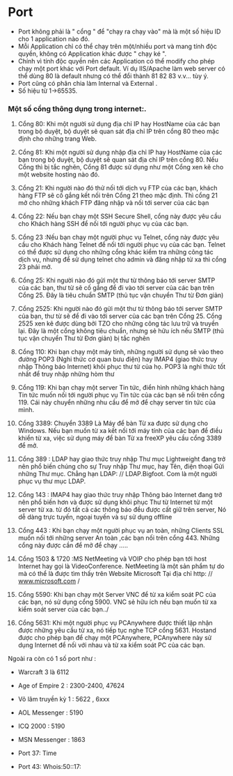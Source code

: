# Port
 - Port không phải là " cổng " để "chạy ra chạy vào" mà là một số hiệu ID cho 1 application nào đó.
 - Mỗi Application chỉ có thể chạy trên một/nhiều port và mang tính độc quyền, không có Application khác được " chạy ké ".
 - Chính vì tính độc quyền nên các Application có thể modify cho phép chạy một port khác với Port default. Ví dụ IIS/Apache làm web server có thể dùng 80 là default nhưng có thể đổi thành 81 82 83 v.v... tùy ý.
 - Port cũng có phân chia làm Internal và External .
 - Số hiệu từ 1->65535. 

### Một số cổng thông dụng trong internet:.
1. Cổng 80: Khi một người sử dụng địa chỉ IP hay HostName của các bạn trong bộ duyệt, bộ duyệt sẽ quan sát địa chỉ IP trên cổng 80 theo mặc định cho những trang Web.

2. Cổng 81: Khi một người sử dụng nhập địa chỉ IP hay HostName của các bạn trong bộ duyệt, bộ duyệt sẽ quan sát địa chỉ IP trên cổng 80. Nếu Cổng thì bị tắc nghẽn, Cổng 81 được sử dụng như một Cổng xen kẽ cho một website hosting nào đó.

3. Cổng 21: Khi người nào đó thử nối tới dịch vụ FTP của các bạn, khách hàng FTP sẽ cố gắng kết nối trên Cổng 21 theo mặc định. Thì cổng 21 mở cho những khách FTP đăng nhập và nối tới server của các bạn

4. Cổng 22: Nếu bạn chạy một SSH Secure Shell, cổng này được yêu cầu cho Khách hàng SSH để nối tới người phục vụ của các bạn.

5. Cổng 23 :Nếu bạn chạy một người phục vụ Telnet, cổng này được yêu cầu cho Khách hàng Telnet để nối tới người phục vụ của các bạn. Telnet có thể được sử dụng cho những cổng khác kiểm tra những công tác dịch vụ, nhưng để sử dụng telnet cho admin và đăng nhập từ xa thì cổng 23 phải mở.

6. Cổng 25: Khi người nào đó gửi một thư từ thông báo tới server SMTP của các bạn, thư từ sẽ cố gắng để đi vào tới server của các bạn trên Cổng 25. Đây là tiêu chuẩn SMTP (thủ tục vận chuyển Thư từ Đơn giản)

7. Cổng 2525: Khi người nào đó gửi một thư từ thông báo tới server SMTP của bạn, thư từ sẽ để đi vào tới server của các bạn trên Cổng 25. Cổng 2525 xen kẽ được dùng bởi TZO cho những công tác lưu trữ và truyền lại. Đây là một cổng không tiêu chuẩn, nhưng sẻ hữu ích nếu SMTP (thủ tục vận chuyển Thư từ Đơn giản) bị tắc nghẽn

8. Cổng 110: Khi bạn chạy một máy tính, những người sử dụng sẽ vào theo đường POP3 (Nghi thức cơ quan bưu điện) hay IMAP4 (giao thức truy nhập Thông báo Internet) khôi phục thư từ của họ. POP3 là nghi thức tốt nhất để truy nhập những hòm thư

9. Cổng 119: Khi bạn chạy một server Tin tức, điển hình những khách hàng Tin tức muốn nối tới người phục vụ Tin tức của các bạn sẽ nối trên cổng 119. Cái này chuyển những nhu cầu để mở để chạy server tin tức của mình.

10. Cổng 3389: Chuyển 3389 Là Máy để bàn Từ xa được sử dụng cho Windows. Nếu bạn muốn từ xa kết nối tới máy tính của các bạn để điều khiển từ xa, việc sử dụng máy để bàn Từ xa freeXP yêu cầu cổng 3389 để mở.

11. Cổng 389 : LDAP hay giao thức truy nhập Thư mục Lightweight đang trở nên phổ biến chúng cho sự Truy nhập Thư mục, hay Tên, điện thoại Gửi những Thư mục. Chẳng hạn
LDAP: // LDAP.Bigfoot. Com là một người phục vụ thư mục LDAP.

12. Cổng 143 : IMAP4 hay giao thức truy nhập Thông báo Internet đang trở nên phổ biến hơn và được sử dụng khôi phục Thư từ Internet từ một server từ xa. từ đó tất cả các thông báo đều được cất giữ trên server, Nó dễ dàng trực tuyến, ngoại tuyến và sự sử dụng offline

13. Cổng 443 : Khi bạn chạy một người phục vụ an toàn, những Clients SSL muốn nối tới những server An toàn ,các bạn nối trên cổng 443. Những cổng này được cần để mở để chạy …..

14. Cổng 1503 & 1720 :MS NetMeeting và VOIP cho phép bạn tới host Internet hay gọi là VideoConference. NetMeeting là một sản phẩm tự do mà có thể là được tìm thấy trên Website Microsoft Tại địa chỉ http: // www.microsoft.com /

15. Cổng 5590: Khi bạn chạy một Server VNC để từ xa kiểm soát PC của các bạn, nó sử dụng cổng 5900. VNC sẻ hữu ích nếu bạn muốn từ xa kiểm soát server của các bạn../

16. Cổng 5631: Khi một người phục vụ PCAnywhere được thiết lập nhận được những yêu cầu từ xa, nó tiếp tục nghe TCP cổng 5631. Hostand được cho phép bạn để chạy một PCAnywhere, PCAnywhere này sử dụng Internet để nối với nhau và từ xa kiểm soát PC của các bạn.

Ngoài ra còn có 1 số port như :

- Warcraft 3 là 6112

- Age of Empire 2 : 2300-2400, 47624

- Võ lâm truyền kỳ 1 : 5622 , 6xxx

- AOL Messenger : 5190

- ICQ 2000 : 5190

- MSN Messenger : 1863

- Port 37: Time

- Port 43: Whois:50::17:
